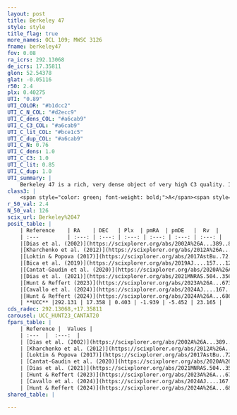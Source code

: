 ```yaml
---
layout: post
title: Berkeley 47
style: style
title_flag: true
more_names: OCL 109; MWSC 3126
fname: berkeley47
fov: 0.08
ra_icrs: 292.13068
de_icrs: 17.35811
glon: 52.54378
glat: -0.05116
r50: 2.4
plx: 0.40275
UTI: "0.89"
UTI_COLOR: "#b1dcc2"
UTI_C_N_COL: "#d2ecc9"
UTI_C_dens_COL: "#a6cab9"
UTI_C_C3_COL: "#a6cab9"
UTI_C_lit_COL: "#bce1c5"
UTI_C_dup_COL: "#a6cab9"
UTI_C_N: 0.76
UTI_C_dens: 1.0
UTI_C_C3: 1.0
UTI_C_lit: 0.85
UTI_C_dup: 1.0
UTI_summary: |
    Berkeley 47 is a rich, very dense object of very high C3 quality. It is well-studied in the literature.
class3: |
    <span style="color: green; font-weight: bold;">A</span><span style="color: green; font-weight: bold;">A</span>
r_50_val: 2.4
N_50_val: 126
scix_url: Berkeley%2047
posit_table: |
    | Reference    | RA    | DEC   | Plx  | pmRA  | pmDE   |  Rv  |
    | :---         | :---: | :---: | :---: | :---: | :---: | :---: |
    |[Dias et al. (2002)](https://scixplorer.org/abs/2002A%26A...389..871D) | 292.15 | 17.368 | -- | 0.45 | 0.88 | -- |
    |[Kharchenko et al. (2012)](https://scixplorer.org/abs/2012A%26A...543A.156K) | 292.118 | 17.36 | -- | -1.49 | -4.51 | -- |
    |[Loktin & Popova (2017)](https://scixplorer.org/abs/2017AstBu..72..257L) | 292.125 | 17.366 | -- | -0.931 | -4.106 | -- |
    |[Bica et al. (2019)](https://scixplorer.org/abs/2019AJ....157...12B) | 292.123 | 17.358 | -- | -- | -- | -- |
    |[Cantat-Gaudin et al. (2020)](https://scixplorer.org/abs/2020A%26A...640A...1C) | 292.127 | 17.362 | 0.402 | -1.894 | -5.444 | -- |
    |[Dias et al. (2021)](https://scixplorer.org/abs/2021MNRAS.504..356D) | 292.129 | 17.364 | 0.396 | -1.868 | -5.433 | -- |
    |[Hunt & Reffert (2023)](https://scixplorer.org/abs/2023A%26A...673A.114H) | 292.126 | 17.361 | 0.403 | -1.94 | -5.466 | 94.682 |
    |[Cavallo et al. (2024)](https://scixplorer.org/abs/2024AJ....167...12C) | 292.134 | 17.355 | 0.403 | -- | -- | -- |
    |[Hunt & Reffert (2024)](https://scixplorer.org/abs/2024A%26A...686A..42H) | 292.126 | 17.361 | 0.403 | -1.94 | -5.466 | 94.682 |
    | **UCC** |292.131 | 17.358 | 0.403 | -1.939 | -5.452 | 23.165 | 
cds_radec: 292.13068,+17.35811
carousel: UCC_HUNT23_CANTAT20
fpars_table: |
    | Reference |  Values |
    | :---  |  :---:  |
    | [Dias et al. (2002)](https://scixplorer.org/abs/2002A%26A...389..871D) | `E(B-V)=1.5, Dist=1070.0, Age=8.7` |
    | [Kharchenko et al. (2012)](https://scixplorer.org/abs/2012A%26A...543A.156K) | `e_bv=1.166, distance=1462, log_age=7.97` |
    | [Loktin & Popova (2017)](https://scixplorer.org/abs/2017AstBu..72..257L) | `E(B-V)=0.973, Dmod=12.019, logt=8.1` |
    | [Cantat-Gaudin et al. (2020)](https://scixplorer.org/abs/2020A%26A...640A...1C) | `AVNN=4.02, DMNN=11.93, AgeNN=7.34` |
    | [Dias et al. (2021)](https://scixplorer.org/abs/2021MNRAS.504..356D) | `Av=3.63, Dist=1974, logage=7.148, [Fe/H]=0.137` |
    | [Hunt & Reffert (2023)](https://scixplorer.org/abs/2023A%26A...673A.114H) | `AV50=4.623, diffAV50=1.437, MOD50=11.87, logAge50=7.029` |
    | [Cavallo et al. (2024)](https://scixplorer.org/abs/2024AJ....167...12C) | `AV50=4.43, dMod50=11.4, logAge50=7.23, [Fe/H]50=-0.32` |
    | [Hunt & Reffert (2024)](https://scixplorer.org/abs/2024A%26A...686A..42H) | `MassJ=1595.10` |
shared_table: |
    
---
```

